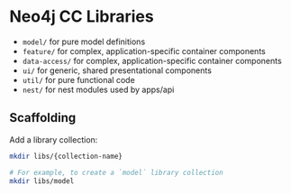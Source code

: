 # Neo4j CC Libraries

- `model/` for pure model definitions
- `feature/` for complex, application-specific container components
- `data-access/` for complex, application-specific container components
- `ui/` for generic, shared presentational components
- `util/` for pure functional code
- `nest/` for nest modules used by apps/api

## Scaffolding

Add a library collection:

```sh
mkdir libs/{collection-name}

# For example, to create a `model` library collection
mkdir libs/model
```
